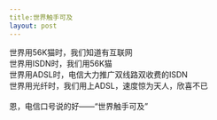 ```yaml
---
title:世界触手可及
layout: post
---
```

<div> 世界用56K猫时，我们知道有互联网 <br/>世界用ISDN时，我们用56K猫 <br/>世界用ADSL时，电信大力推广双线路双收费的ISDN <br/>世界用光纤时，我们用上ADSL，速度惊为天人，欣喜不已 <br/><br/>恩，电信口号说的好——“世界触手可及” </div>